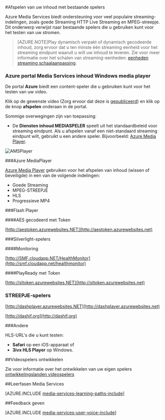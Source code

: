 <properties 
    pageTitle="Afspelen van de inhoud van uw | Microsoft Azure" 
    description="Dit onderwerp bevat een overzicht van de bestaande spelers die u voor het afspelen van uw inhoud gebruiken kunt." 
    services="media-services" 
    documentationCenter="" 
    authors="Juliako" 
    manager="erikre" 
    editor=""/>

<tags 
    ms.service="media-services" 
    ms.workload="media" 
    ms.tgt_pltfrm="na" 
    ms.devlang="na" 
    ms.topic="article" 
    ms.date="10/12/2016" 
    ms.author="juliako"/>


#<a name="playing-your-content-with-existing-players"></a>Afspelen van uw inhoud met bestaande spelers

Azure Media Services biedt ondersteuning voor veel populaire streaming-indelingen, zoals goede Streaming HTTP Live Streaming en MPEG-streepje. Dit onderwerp verwijst naar bestaande spelers die u gebruiken kunt voor het testen van uw stromen.

>[AZURE.NOTE]Play dynamisch verpakt of dynamisch gecodeerde inhoud, zorg ervoor dat u ten minste één streaming eenheid voor het streaming eindpunt waaruit u wilt uw inhoud te leveren. Zie voor meer informatie over het schalen van streaming-eenheden: [eenheden streaming schaalaanpassing](media-services-portal-manage-streaming-endpoints.md).

### <a name="the-azure-portal-media-services-content-player"></a>Azure portal Media Services inhoud Windows media player

De portal **Azure** biedt een content-speler die u gebruiken kunt voor het testen van uw video.

Klik op de gewenste video (Zorg ervoor dat deze is [gepubliceerd](media-services-portal-publish.md)) en klik op de knop **afspelen** onderaan in de portal.

Sommige overwegingen zijn van toepassing:

- De **Diensten inhoud MEDIASPELER** speelt uit het standaardbeleid voor streaming eindpunt. Als u afspelen vanaf een niet-standaard streaming eindpunt wilt, gebruikt u een andere speler. Bijvoorbeeld: [Azure Media Player](http://amsplayer.azurewebsites.net/azuremediaplayer.html).


![AMSPlayer][AMSPlayer]

###<a name="azure-media-player"></a>Azure MediaPlayer

[Azure Media Player](http://amsplayer.azurewebsites.net/azuremediaplayer.html) gebruiken voor het afspelen van inhoud (wissen of beveiligde) in een van de volgende indelingen:

- Goede Streaming
- MPEG-STREEPJE
- HLS
- Progressieve MP4


###<a name="flash-player"></a>Flash Player

####<a name="aes-encrypted-with-token"></a>AES gecodeerd met Token

[http://aestoken.azurewebsites.NET](http://aestoken.azurewebsites.net)

###<a name="silverlight-players"></a>Silverlight-spelers

####<a name="monitoring"></a>Monitoring

[http://SMF.cloudapp.NET/HealthMonitor](http://smf.cloudapp.net/healthmonitor)

####<a name="playready-with-token"></a>PlayReady met Token

[http://sltoken.azurewebsites.NET](http://sltoken.azurewebsites.net)

### <a name="dash-players"></a>STREEPJE-spelers

[http://dashplayer.azurewebsites.NET](http://dashplayer.azurewebsites.net)

[http://dashif.org](http://dashif.org)

###<a name="other"></a>Andere

HLS-URL's die u kunt testen:

- **Safari** op een iOS-apparaat of
- **3ivx HLS Player** op Windows.

##<a name="developing-video-players"></a>Videospelers ontwikkelen

Zie voor informatie over het ontwikkelen van uw eigen spelers [ontwikkelingslanden videospelers](media-services-develop-video-players.md)




##<a name="media-services-learning-paths"></a>Leerfasen Media Services

[AZURE.INCLUDE [media-services-learning-paths-include](../../includes/media-services-learning-paths-include.md)]

##<a name="provide-feedback"></a>Feedback geven

[AZURE.INCLUDE [media-services-user-voice-include](../../includes/media-services-user-voice-include.md)]


[AMSPlayer]: ./media/media-services-playback-content-with-existing-players/media-services-portal-player.png
